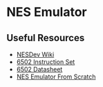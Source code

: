 # NES Emulator

## Useful Resources

- [NESDev Wiki](https://www.nesdev.org/wiki/Nesdev_Wiki)
- [6502 Instruction Set](https://www.masswerk.at/6502/6502_instruction_set.html)
- [6502 Datasheet](https://www.princeton.edu/~mae412/HANDOUTS/Datasheets/6502.pdf)
- [NES Emulator From Scratch](https://www.youtube.com/playlist?list=PLrOv9FMX8xJHqMvSGB_9G9nZZ_4IgteYf)
